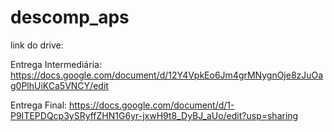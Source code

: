 # descomp_aps

link do drive: 

  Entrega Intermediária: https://docs.google.com/document/d/12Y4VpkEo6Jm4grMNygnOje8zJuOag0PlhUiKCa5VNCY/edit
 
  Entrega Final: https://docs.google.com/document/d/1-P9ITEPDQcp3ySRyffZHN1G6yr-jxwH9t8_DyBJ_aUo/edit?usp=sharing
